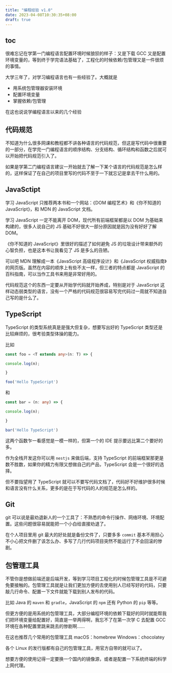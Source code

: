 ```yaml
---
title: "编程经验 v1.0"
date: 2023-04-08T10:30:35+08:00
draft: true
---
```


## toc



很难忘记在学第一门编程语言配置环境时候狼狈的样子：又是下载 GCC 又是配置环境变量的，等到终于学完语法基础了，工程化的时候依赖/包管理又是一件很烦的事情。

大学三年了，对学习编程语言也有一些经验了。大概就是

- 用系统包管理器安装环境
- 配置环境变量
- 掌握依赖/包管理


在这也说说学编程语言以来的几个经验

## 代码规范

不知道为什么很多网课和教程都不讲各种语言的代码规范，但这是写代码中很重要的一部分，在学完一门编程语言的顺序结构、分支结构、循环结构和函数之后就可以开始把代码规范引入了。

如果是学第二门编程语言建议一开始就去了解一下某个语言的代码规范是怎么样的，这样保证了在自己的项目里写的代码不至于一下就忘记是拿去干什么用的。

## JavaSctipt

学习 JavaScript 只推荐两本书和一个网站：《DOM 编程艺术》和《你不知道的 JavaScript》，和 MDN 的 JavaScript 文档。

学习 JavaScript 一定不能离开 DOM，现代所有前端框架都是以 DOM 为基础来构建的，很多人说自己的 JS 基础不好很大一部分原因就是因为没有好好了解 DOM。
									
《你不知道的 JavaScript》里很好的描述了如何避免 JS 的垃圾设计带来额外的心智负担，也是这本书让我看见了 JS 是多么的丑陋。

可以吧 MDN 理解成一本《JavaScript 高级程序设计》和《JavaScript 权威指南》的网页版。虽然在内容的顺序上有些不太一样，但三者的特点都是 JavaScript 的百科指南，可以当作工具书来用是非常好用的。

代码规范这个的东西一定要从开始学代码就开始养成，特别是对于 JavaScript 这样动态弱类型的语言，没有一个严格的代码规范很容易写完代码过一周就不知道自己写的是什么了。

## TypeScript

TypeScript 的类型系统真是是强大但复杂，想要写出好的 TypeScript 类型还是比较麻烦的，很考验类型体操的能力。

比如
```ts
const foo = <T extends any>(n: T) => {

console.log(n);

}

foo('Hello TypeScript')
```
和
```ts
const bar = (n: any) => {

console.log(n);

}

bar('Hello TypeScript')
```

这两个函数乍一看感觉是一模一样的，但第一个的 IDE 提示要远比第二个要好的多。

作为全栈开发这你可以用 `nestjs` 来做后端，支持 TypeScript 的前端框架那更是数不胜数，如果你的精力有限又想做自己的产品，TypeScript 会是一个很好的选择。

但不要指望用了 TypeScript 就可以不要写代码文档了，代码好不好维护很多时候和语言没有什么关系，更多的是在于写代码的人的规范是怎么样的。

## Git

git 可以说是最劝退新人的一个工具了：不熟悉的命令行操作、网络环境、环境配置。这些问题很容易就能把一个小白给直接劝退了。

在个人项目里用 git 最大的好处就是备份文件了，只要多多 `commit` 基本不用担心不小心把文件删了该怎么办、多写了几行代码项目突然不能运行了不会回滚的惨剧。

## 包管理工具

不管你是想做前端还是后端开发，等到学习项目工程化的时候包管理工具是不可避免要接触的。包管理工具就是让我们更加方便的去使用别人已经写好的代码，只要敲几行命令、配置一下文件就能下载到别人发布的代码。

比如 Java 的 `maven` 和 `gradle`，JavaScript 的 `npm` 还有 Python 的 `pip` 等等。

但更方便的是用系统的包管理工具，大部分编程环境的依赖下载好的同时就能帮我们把环境变量给配置好，简直是一举两得啊，我忘不了在第一次学 C 去配置 GCC 环境在各种配置里跳来跳去的惨剧啊......

在这也推荐几个常用的包管理工具
macOS：homebrew
Windows：chocolatey

各个 Linux 的发行版都有自己的包管理工具，用官方自带的就可以了。

想要方便的使用记得一定要换一个国内的镜像源，或者是配置一下系统终端的科学上网代理。
